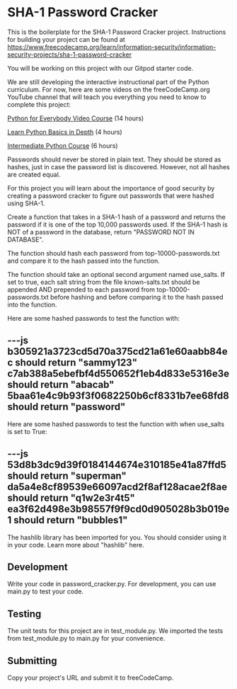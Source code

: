# SHA-1 Password Cracker

This is the boilerplate for the SHA-1 Password Cracker project. Instructions for building your project can be found at https://www.freecodecamp.org/learn/information-security/information-security-projects/sha-1-password-cracker

You will be working on this project with our Gitpod starter code.

We are still developing the interactive instructional part of the Python curriculum. For now, here are some videos on the freeCodeCamp.org YouTube channel that will teach you everything you need to know to complete this project:

[Python for Everybody Video Course](https://www.freecodecamp.org/news/python-for-everybody/) (14 hours)

[Learn Python Basics in Depth](https://www.freecodecamp.org/news/learn-python-basics-in-depth-video-course/) (4 hours)

[Intermediate Python Course](https://www.freecodecamp.org/news/intermediate-python-course/) (6 hours)

Passwords should never be stored in plain text. They should be stored as hashes, just in case the password list is discovered. However, not all hashes are created equal.

For this project you will learn about the importance of good security by creating a password cracker to figure out passwords that were hashed using SHA-1.

Create a function that takes in a SHA-1 hash of a password and returns the password if it is one of the top 10,000 passwords used. If the SHA-1 hash is NOT of a password in the database, return "PASSWORD NOT IN DATABASE".

The function should hash each password from top-10000-passwords.txt and compare it to the hash passed into the function.

The function should take an optional second argument named use_salts. If set to true, each salt string from the file known-salts.txt should be appended AND prepended to each password from top-10000-passwords.txt before hashing and before comparing it to the hash passed into the function.

Here are some hashed passwords to test the function with:

---js
b305921a3723cd5d70a375cd21a61e60aabb84ec should return "sammy123"
c7ab388a5ebefbf4d550652f1eb4d833e5316e3e should return "abacab"
5baa61e4c9b93f3f0682250b6cf8331b7ee68fd8 should return "password"
---

Here are some hashed passwords to test the function with when use_salts is set to True:

---js
53d8b3dc9d39f0184144674e310185e41a87ffd5 should return "superman"
da5a4e8cf89539e66097acd2f8af128acae2f8ae should return "q1w2e3r4t5"
ea3f62d498e3b98557f9f9cd0d905028b3b019e1 should return "bubbles1"
---

The hashlib library has been imported for you. You should consider using it in your code. Learn more about "hashlib" here.

## Development
Write your code in password_cracker.py. For development, you can use main.py to test your code.

## Testing
The unit tests for this project are in test_module.py. We imported the tests from test_module.py to main.py for your convenience.

## Submitting
Copy your project's URL and submit it to freeCodeCamp.

